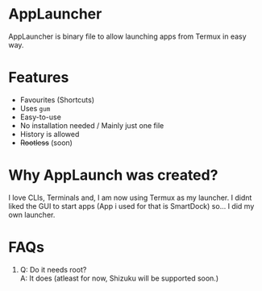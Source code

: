 # AppLauncher
AppLauncher is binary file to allow launching apps from Termux in easy way.

# Features
- Favourites (Shortcuts)
- Uses `gum`
- Easy-to-use
- No installation needed / Mainly just one file
- History is allowed
- ~~Rootless~~ (soon)

# Why AppLaunch was created?
I love CLIs, Terminals and, I am now using Termux as my launcher. I didnt liked the GUI to start apps (App i used for that is SmartDock) so... I did my own launcher.

# FAQs
1. Q: Do it needs root?<br>
   A: It does (atleast for now, Shizuku will be supported soon.)
